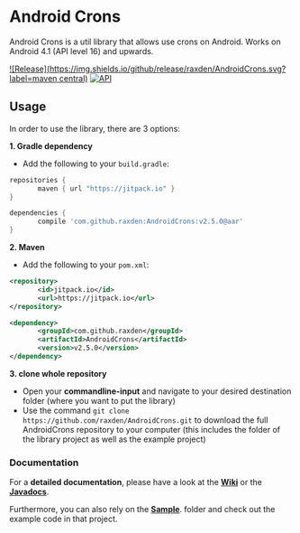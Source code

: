 Android Crons
==========

Android Crons is a util library that allows use crons on Android. Works on Android 4.1 (API level 16) and upwards.

[![Release](https://img.shields.io/github/release/raxden/AndroidCrons.svg?label=maven central)](https://jitpack.io/#raxden/AndroidCrons/) [![API](https://img.shields.io/badge/API-16%2B-green.svg?style=flat)](https://android-arsenal.com/api?level=16)

## Usage

In order to use the library, there are 3 options:

**1. Gradle dependency**

 - 	Add the following to your `build.gradle`:
 ```gradle
repositories {
	    maven { url "https://jitpack.io" }
}

dependencies {
	    compile 'com.github.raxden:AndroidCrons:v2.5.0@aar'
}
```

**2. Maven**
- Add the following to your `pom.xml`:
 ```xml
<repository>
       	<id>jitpack.io</id>
	    <url>https://jitpack.io</url>
</repository>

<dependency>
	    <groupId>com.github.raxden</groupId>
	    <artifactId>AndroidCrons</artifactId>
	    <version>v2.5.0</version>
</dependency>
```

**3. clone whole repository**
 - Open your **commandline-input** and navigate to your desired destination folder (where you want to put the library)
 - Use the command `git clone https://github.com/raxden/AndroidCrons.git` to download the full AndroidCrons repository to your computer (this includes the folder of the library project as well as the example project)

### Documentation 

For a **detailed documentation**, please have a look at the [**Wiki**](https://github.com/raxden/AndroidCrons/wiki) or the [**Javadocs**](https://jitpack.io/com/github/raxden/AndroidCrons/v2.5.0/javadoc/).

Furthermore, you can also rely on the [**Sample**](https://github.com/raxden/AndroidCrons/tree/master/sample). folder and check out the example code in that project.
